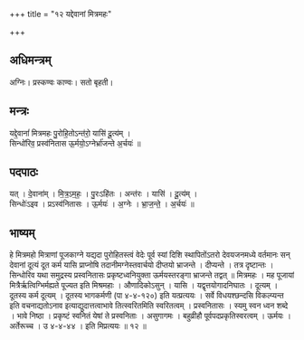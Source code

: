 +++
title = "१२ यद्देवानां मित्रमहः"

+++
## अधिमन्त्रम्
अग्निः। प्रस्कण्वः काण्वः। सतो बृहती।

## मन्त्रः
यद्दे॒वानां॑ मित्रमहः पु॒रोहि॒तोऽन्त॑रो॒ यासि॑ दू॒त्य॑म् ।  
सिन्धो॑रिव॒ प्रस्व॑नितास ऊ॒र्मयो॒ऽग्नेर्भ्रा॑जन्ते अ॒र्चयः॑ ॥

## पदपाठः
यत् । दे॒वाना॑म् । मि॒त्र॒ऽम॒हः॒ । पु॒रःऽहि॑तः । अन्त॑रः । यासि॑ । दू॒त्य॑म् ।  
सिन्धोः॑ऽइव । प्रऽस्व॑नितासः । ऊ॒र्मयः॑ । अ॒ग्नेः । भ्रा॒ज॒न्ते॒ । अ॒र्चयः॑ ॥

## भाष्यम्
हे मित्रमहो मित्राणां पूजकाग्ने यद्यदा पुरोहितस्त्वं वेदेः पूर्व स्यां दिशि स्थापितोंऽतरो देवयजनमध्ये वर्तमानः सन् देवानां दूत्यं दूत कर्म यासि प्राप्नोषि तदानीमग्नेस्तवार्चयो दीप्तयो भ्राजन्ते । दीप्यन्ते । तत्र दृष्टान्तः । सिन्धोरिव यथा समुद्रस्य प्रस्वनितासः प्रकृष्टध्वनियुक्ता ऊर्मयस्तरङ्गा भ्राजन्ते तद्वत् ॥ मित्रमहः । मह पूजायां मित्रैर्ऋत्विग्भिर्मह्यते पूज्यत इति मिश्रमहाः । औणादिकोऽसुन् । यासि । यद्वृत्तयोगादनिघातः । दूत्यम् । दूतस्य कर्म दूत्यम् । दूतस्य भागकर्मणी (पा ४-४-१२०) इति यत्प्रत्ययः । सर्वे विधयश्छन्दसि विकल्प्यन्त इति वचनाद्यतोऽनाव इत्याद्युदात्तत्वाभावे तित्स्वरितमिति स्वरितत्वम् । प्रस्वनितासः । स्यमु स्वन ध्वन शब्दे । भावे निष्ठा । प्रकृष्टं स्वनितं येषां ते प्रस्वनिताः । असुगागमः । बहुव्रीहौ पूर्वपदप्रकृतिस्वरत्वम् । ऊर्मयः । अर्तेरूच्च । उ ४-४-४४ । इति मिप्रत्ययः ॥ १२ ॥